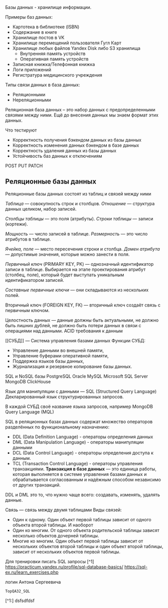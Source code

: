 Базы данных - хранилище информации. 

Примеры баз данных:
- Картотека в библиотеке (ISBN)
- Содержание в книге
- Хранилище постов в VK
- Хранилище перемещений пользователя Гугл Карт
- Хранилище любых файлов Yandex Disk либо S3 хранилища
	- Внутренняя память устройств
	- Оперативная память устройств
- Записная книжка/Телефонная книжка
- Логи приложений
- Регистратура медицинского учреждения

Типы связи данных в база данных:
- Реляционными
- Нереляционными

Реляционная база данных – это набор данных с предопределенными связями между ними. Ещё до внесения данных мы знаем формат этих данных.


Что тестируют
- Корректность получения бэкендом данных из базы данных
- Корректность изменения данных бэкендом в базе данных
- Корректность удаления данных из базы данных
- Устойчивость баз данных к отключениям

POST PUT PATCH 

## Реляционные базы данных
Реляционные базы данных состоят из таблиц и связей между ними

*Таблица* — совокупность строк и столбцов.
*Отношение* — структура данных целиком, набор записей. 

*Столбцы таблицы* — это поля (атрибуты). 
*Строки таблицы* — записи (кортежи).

*Мощность* — число записей в таблице. 
*Размерность* — это число атрибутов в таблице.

*Ячейка, поле* — место пересечения строки и столбца. 
*Домен атрибута* — допустимые значения, которые можно занести в поля.

*Первичный ключ* (PRIMARY KEY, PK) — однозначный идентификатор записи в таблице.
Выбирается на этапе проектирования атрибут (столбец, поле), который будет выступать уникальным идентификатором записей.

*Составные первичные ключи* — они складываются из нескольких полей. 

Вторичный ключ (FOREIGN KEY, FK) — вторичный ключ создаёт связь с первичным ключом.

Целостность данных — данные должны быть актуальными, не должно быть лишних дублей, не должно быть потери данных в связи с операциями над данными.
ACID требования к данным

[[СУБД]] — Система управления базами данных
Функции СУБД:
- Управление данными во внешней памяти,
- Управление буферами оперативной памяти,
- Поддержка языков базы данных,
- Журнализация и резервное копирование базы данных.

SQL и NoSQL базы
PostgreSQL
Oracle
MySQL
Microsoft SQL Server
MongoDB
ClickHouse

Язык для манипуляции с данными — SQL (Structured Query Language) Декларированный язык структурированных запросов.

В каждой СУБД своё название языка запросов, например MongoDB Query Language (MQL)

SQL в реляционных базах данных содержат множество операторов разделённых по функциональному назначению:
- DDL (Data Definition Language) - операторы определения данных
- DML (Data Manipulation Language) - операторы манипуляции данными
- DCL (Data Control Language) - операторы определения доступа к данным. 
- TCL (Transaction Control Language) - операторы управления транзакциями.
**Транзакция в базе данных** — это единица работы, которая выполняется в системе управления базами данных и обрабатывается согласованным и надёжным способом независимо от других транзакций. 

DDL и DML это то, что нужно чаще всего: создавать, изменять, удалять данные.

Связь — связь между двумя таблицами
Виды связей:
- Один к одному. Один объект первой таблицы зависит от одного объекта второй таблицы. И наоборот
- Один ко многим. От одного объекта родительской таблицы зависят несколько объектов дочерней таблицы. 
- Многие ко многим. Один объект первой таблицы зависит от нескольких объектов второй таблицы и один объект второй таблицы, зависит от нескольких объектов первой таблицы. 




Для тренировки писать SQL запросы
[^1]
https://practicum.yandex.ru/profile/sql-database-basics/
https://sql-ex.ru/learn_exercises.php

логин Антона Сергеевича 
```
TopQA32_SQL
```



[^1:] dsfsdfdsf